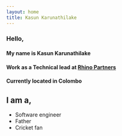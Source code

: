 ```yaml
---
layout: home
title: Kasun Karunathilake
---
```


### Hello,

#### My name is Kasun Karunathilake

#### Work as a Technical lead at [Rhino Partners](https://rhino-partners.xyz/)
 
#### Currently located in Colombo


## I am a,
 
 * Software engineer
 * Father
 * Cricket fan
 


 
 
